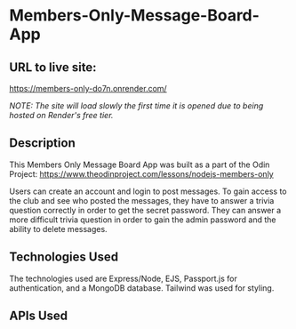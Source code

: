 # Members-Only-Message-Board-App

## URL to live site: 

https://members-only-do7n.onrender.com/

*NOTE: The site will load slowly the first time it is opened due to being hosted on Render's free tier.*

## Description

This Members Only Message Board App was built as a part of the Odin Project: https://www.theodinproject.com/lessons/nodejs-members-only

Users can create an account and login to post messages. To gain access to the club and see who posted the messages, they have to answer a trivia question correctly in order to get the secret password. They can answer a more difficult trivia question in order to gain the admin password and the ability to delete messages.  

## Technologies Used

The technologies used are Express/Node, EJS, Passport.js for authentication, and a MongoDB database. Tailwind was used for styling.


## APIs Used

